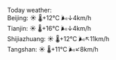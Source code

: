 Today weather:  
Beijing: ☀️   🌡️+12°C 🌬️↓4km/h  
Tianjin: ☀️   🌡️+16°C 🌬️↓4km/h  
Shijiazhuang: ☀️   🌡️+12°C 🌬️↖11km/h  
Tangshan: ☀️   🌡️+11°C 🌬️↙8km/h  
